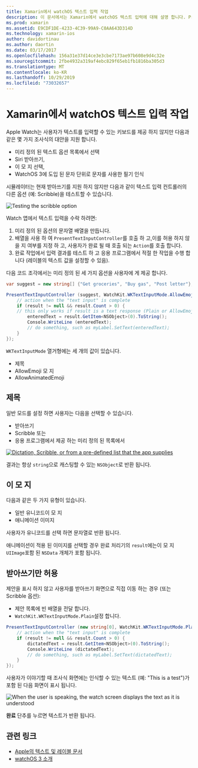 ```yaml
---
title: Xamarin에서 watchOS 텍스트 입력 작업
description: 이 문서에서는 Xamarin에서 watchOS 텍스트 입력에 대해 설명 합니다. PresentTextInputController 메서드, scribbling, 일반 텍스트, emojis 및 받아쓰기에 대해 설명 합니다.
ms.prod: xamarin
ms.assetid: E9CDF1DE-4233-4C39-99A9-C0AA643D314D
ms.technology: xamarin-ios
author: davidortinau
ms.author: daortin
ms.date: 03/17/2017
ms.openlocfilehash: 156a31e37d14ce3e3cbe7173ae97b608e9d4c32e
ms.sourcegitcommit: 2fbe4932a319af4ebc829f65eb1fb1816ba305d3
ms.translationtype: MT
ms.contentlocale: ko-KR
ms.lasthandoff: 10/29/2019
ms.locfileid: "73032657"
---
```

# <a name="working-with-watchos-text-input-in-xamarin"></a>Xamarin에서 watchOS 텍스트 입력 작업

Apple Watch는 사용자가 텍스트를 입력할 수 있는 키보드를 제공 하지 않지만 다음과 같은 몇 가지 조사식의 대안을 지원 합니다.

- 미리 정의 된 텍스트 옵션 목록에서 선택
- Siri 받아쓰기,
- 이 모 지 선택,
- WatchOS 3에 도입 된 문자 단위로 문자를 사용한 필기 인식

시뮬레이터는 현재 받아쓰기를 지원 하지 않지만 다음과 같이 텍스트 입력 컨트롤러의 다른 옵션 (예: Scribble)을 테스트할 수 있습니다.

![](text-input-images/textinput-sml.png "Testing the scribble option")

Watch 앱에서 텍스트 입력을 수락 하려면:

1. 미리 정의 된 옵션의 문자열 배열을 만듭니다.
2. 배열을 사용 하 여 `PresentTextInputController`를 호출 하 고,이를 허용 하지 않을 지 여부를 지정 하 고, 사용자가 완료 될 때 호출 되는 `Action`를 호출 합니다.
3. 완료 작업에서 입력 결과를 테스트 하 고 응용 프로그램에서 적절 한 작업을 수행 합니다 (레이블의 텍스트 값을 설정할 수 있음).

다음 코드 조각에서는 미리 정의 된 세 가지 옵션을 사용자에 게 제공 합니다.

```csharp
var suggest = new string[] {"Get groceries", "Buy gas", "Post letter"};

PresentTextInputController (suggest, WatchKit.WKTextInputMode.AllowEmoji, (result) => {
    // action when the "text input" is complete
    if (result != null && result.Count > 0) {
    // this only works if result is a text response (Plain or AllowEmoji)
        enteredText = result.GetItem<NSObject>(0).ToString();
        Console.WriteLine (enteredText);
        // do something, such as myLabel.SetText(enteredText);
    }
});
```

`WKTextInputMode` 열거형에는 세 개의 값이 있습니다.

- 제목
- AllowEmoji 모 지
- AllowAnimatedEmoji

## <a name="plain"></a>제목

일반 모드를 설정 하면 사용자는 다음을 선택할 수 있습니다.

- 받아쓰기
- Scribble 또는
- 응용 프로그램에서 제공 하는 미리 정의 된 목록에서

[![](text-input-images/plain-scribble-sml.png "Dictation, Scribble, or from a pre-defined list that the app supplies")](text-input-images/plain-scribble.png#lightbox)

결과는 항상 `string`으로 캐스팅할 수 있는 `NSObject`로 반환 됩니다.

## <a name="emoji"></a>이 모 지

다음과 같은 두 가지 유형이 있습니다.

- 일반 유니코드이 모 지
- 애니메이션 이미지

사용자가 유니코드를 선택 하면 문자열로 반환 됩니다.

애니메이션이 적용 된 이미지를 선택할 경우 완료 처리기의 `result`에는이 모 지 `UIImage`포함 된 `NSData` 개체가 포함 됩니다.

## <a name="accepting-dictation-only"></a>받아쓰기만 허용

제안을 표시 하지 않고 사용자를 받아쓰기 화면으로 직접 이동 하는 경우 (또는 Scribble 옵션):

- 제안 목록에 빈 배열을 전달 합니다.
- `WatchKit.WKTextInputMode.Plain`설정 합니다.

```csharp
PresentTextInputController (new string[0], WatchKit.WKTextInputMode.Plain, (result) => {
    // action when the "text input" is complete
    if (result != null && result.Count > 0) {
        dictatedText = result.GetItem<NSObject>(0).ToString();
        Console.WriteLine (dictatedText);
        // do something, such as myLabel.SetText(dictatedText);
    }
});
```

사용자가 이야기할 때 조사식 화면에는 인식할 수 있는 텍스트 (예: "This is a test")가 포함 된 다음 화면이 표시 됩니다.

![](text-input-images/dictation.png "When the user is speaking, the watch screen displays the text as it is understood")

**완료** 단추를 누르면 텍스트가 반환 됩니다.

## <a name="related-links"></a>관련 링크

- [Apple의 텍스트 및 레이블 문서](https://developer.apple.com/library/ios/documentation/General/Conceptual/WatchKitProgrammingGuide/TextandLabels.html)
- [watchOS 3 소개](~/ios/watchos/platform/introduction-to-watchos3/index.md)

